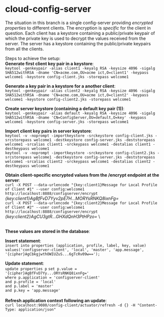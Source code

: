 # cloud-config-server

The situation in this branch is a single config-server providing _encrypted properties_ to different clients.
The encryption is _specific_ for the client in question.
Each client has a keystore containing a public/private keypair of which the private key is used to decrypt the values received from the server.
The server has a keystore containing the public/private keypairs from all the clients.

Steps to achieve the setup:\
**Generate first client key pair in a keystore**:\
`keytool -genkeypair -alias client1 -keyalg RSA -keysize 4096 -sigalg SHA512withRSA -dname 'CN=acme.com,OU=acme ict,O=client1' -keypass welcome1 -keystore config-client.jks -storepass welcome1`

**Generate a key pair in a keystore for a another client**:\
`keytool -genkeypair -alias client2 -keyalg RSA -keysize 4096 -sigalg SHA512withRSA -dname 'CN=acme.com,OU=acme ict,O=client2' -keypass welcome1 -keystore config-client2.jks -storepass welcome1`

**Create server keystore (containing a default key pair (1))**:\
`keytool -genkeypair -alias default -keyalg RSA -keysize 4096 -sigalg SHA512withRSA -dname 'CN=ConfigServer,OU=default,O=key' -keypass welcome1 -keystore config-server.jks -storepass welcome1`

**Import client key pairs in server keystore**:\
`keytool -v -noprompt -importkeystore -srckeystore config-client.jks -srcstorepass welcome1 -destkeystore config-server.jks -deststorepass welcome1 -srcalias client1 -srckeypass welcome1 -destalias client1 -destkeypass welcome1`
\
`keytool -v -noprompt -importkeystore -srckeystore config-client2.jks -srcstorepass welcome1 -destkeystore config-server.jks -deststorepass welcome1 -srcalias client2 -srckeypass welcome1 -destalias client2 -destkeypass welcome1`

**Obtain client-specific encrypted values from the /encrypt endpoint at the server**:\
`curl -X POST --data-urlencode "{key:client1}Message for Local Profile of Client #1" --user config:welcome1 http://localhost:8888/configserver/encrypt`
_{key:client1}AgBfFvD7Yyv2pE7H...MORYsRNKQ8ixnFg=_
\
`curl -X POST --data-urlencode "{key:client2}Message for Local Profile of Client #2" --user config:welcome1 http://localhost:8888/configserver/encrypt`
_{key:client2}AgCU3gtR...GHXdQnH3PtHPzo=_
\

\
**These values are stored in the database**:

**Insert statement**:\
`insert into properties (application, profile, label, key, value)` \
`values('configserver-client', 'local', 'master', 'app.message', '{cipher}AgCbkgjwthOWIUZuS...6gTcRv09w==');`

**Update statement**:\
`update properties p`
`set p.value = '{cipher}AgBfFvD7Yy...ORYsRNKQ8ixnFg='`
\
`where p.application = 'configserver-client'`
\
`and p.profile = 'local'`
\
`and p.label = 'master'`
\
`and p.key = 'app.message'`
\
\
**Refresh application context following an update**:\
`curl localhost:9080/config-client/actuator/refresh -d {} -H "Content-Type: application/json"`




